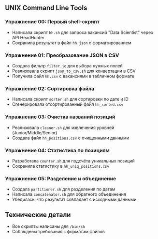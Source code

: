 ## UNIX Command Line Tools


### Упражнение 00: Первый shell-скрипт
- Написала скрипт `hh.sh` для запроса вакансий "Data Scientist" через API HeadHunter
- Сохранила результат в файл `hh.json` с форматированием

### Упражнение 01: Преобразование JSON в CSV
- Создала фильтр `filter.jq` для выбора нужных полей
- Реализовала скрипт `json_to_csv.sh` для конвертации в CSV
- Получила файл `hh.csv` с вакансиями в табличном формате

### Упражнение 02: Сортировка файла
- Написала скрипт `sorter.sh` для сортировки по дате и ID
- Сгенерировала отсортированный файл `hh_sorted.csv`

### Упражнение 03: Очистка названий позиций
- Реализовала `cleaner.sh` для извлечения уровней (Junior/Middle/Senior)
- Создала файл `hh_positions.csv` с очищенными данными

### Упражнение 04: Статистика по позициям
- Разработала `counter.sh` для подсчёта уникальных позиций
- Сохранила статистику в `hh_uniq_positions.csv`

### Упражнение 05: Разделение и объединение
- Создала `partitioner.sh` для разделения по датам
- Написала `concatenator.sh` для обратного объединения
- Убедилась, что результат совпадает с исходными данными

## Технические детали
- Все скрипты написаны для `/bin/sh`
- Соблюдены требования к форматам файлов

